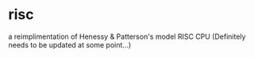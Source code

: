 # risc
a reimplimentation of Henessy & Patterson's model RISC CPU
(Definitely needs to be updated at some point...)
